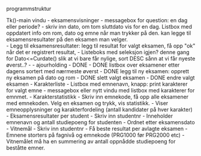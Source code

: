 programmstruktur

Tk()-main vindu 
    - eksamensvisninger - messagebox for question: en dag eller periode?
      - skriv inn dato, om tom sluttdato vis for en dag. Listbox med oppdatert info om rom, dato og emne når man trykker på den. kan legge til eksamensresultater på den eksamen man velger.  
    - Legg til eksamensresultater: legg til resultat for valgt eksamen, få opp "ok" når det er registrert resultat, 
      - Listeboks med seleksjon igjen? denne gang for Dato<=Curdate() slik at vi bare får nylige, sort DESC sånn at vi får nyeste øverst..? 
      - 
    - ajourholding - DONE 
      - DONE listbox over eksamener etter dagens sortert med nærmeste øverst 
        - DONE legg til ny eksamen: opprett ny eksamen på dato og rom
        - DONE slett valgt eksamen 
        - DONE endre valgt eksamen 
    -  Karakterliste
       -  Listbox med emnenavn, knapp: print karakterer for valgt emne
          -  messagebox eller nytt vindu med listbox med karakterer for emnmet.
    - Karakterstatistikk
      - Skriv inn emnekode, få opp alle eksamener med emnekoden. Velg en eksamen og trykk, vis statistikk. 
        - Viser emneopplysninger og karakterfordeling (antall kandidater på hver karakter)
    - Eksamensresultater per student
      - Skriv inn studentnr
        - Inneholder emnenavn og antall studiepoeng for studenten
        - Ordnet etter eksamensdato
    - Vitnemål
      - Skriv inn studentnr
        - Få beste resultat per avlagte eksamen
        - Emnene storters på fagnivå og emnekode (PRG1000 før PRG2000 etc)
        - Vitnemålet må ha en summering av antall oppnådde studiepoeng for beståtte emner. 